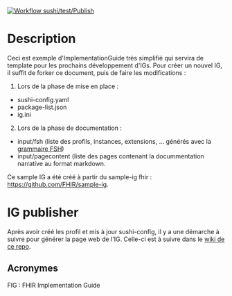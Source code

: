 [![Workflow sushi/test/Publish](https://github.com/ansforge/ROR_ressource-conformance/actions/workflows/fhir-worklows.yml/badge.svg?branch=FSHTransformation2.4)](https://github.com/ansforge/ROR_ressource-conformance/actions/workflows/fhir-worklows.yml)
# Description
Ceci est exemple d'ImplementationGuide très simplifié qui servira de template pour les prochains développement d'IGs. Pour créer un nouvel IG, il suffit de forker ce document, puis de faire les modifications :

1. Lors de la phase de mise en place :
* sushi-config.yaml
* package-list.json
* ig.ini

2. Lors de la phase de documentation :
* input/fsh (liste des profils, instances, extensions, ... générés avec la [grammaire FSH](https://build.fhir.org/ig/HL7/fhir-shorthand/))
* input/pagecontent (liste des pages contenant la docummentation narrative au format markdown.

Ce sample IG a été créé à partir du sample-ig fhir : https://github.com/FHIR/sample-ig.

# IG publisher

Après avoir créé les profil et mis à jour sushi-config, il y a une démarche à suivre pour générer la page web de l'IG. Celle-ci est à suivre dans le [wiki de ce repo](https://github.com/ansforge/FIG_ans-ig-sample/wiki).



## Acronymes
FIG : FHIR Implementation Guide
